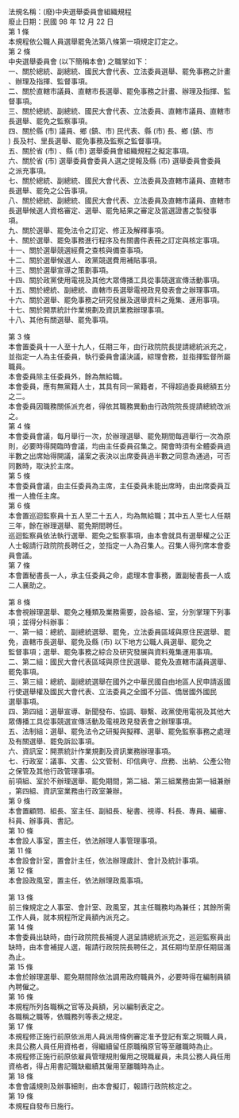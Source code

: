 法規名稱：(廢)中央選舉委員會組織規程  
廢止日期：民國 98 年 12 月 22 日  
第 1 條  
本規程依公職人員選舉罷免法第八條第一項規定訂定之。  
第 2 條  
中央選舉委員會 (以下簡稱本會) 之職掌如下：  
一、關於總統、副總統、國民大會代表、立法委員選舉、罷免事務之計畫  
、辦理及指揮、監督事項。  
二、關於直轄市議員、直轄市長選舉、罷免事務之計畫、辦理及指揮、監  
督事項。  
三、關於總統、副總統、國民大會代表、立法委員、直轄市議員、直轄市  
長選舉、罷免之監察事項。  
四、關於縣 (市) 議員、鄉 (鎮、市) 民代表、縣 (市) 長、鄉 (鎮、市  
) 長及村、里長選舉、罷免事務及監察之監督事項。  
五、關於省 (市) 、縣 (市) 選舉委員會組織規程之擬定事項。  
六、關於省 (市) 選舉委員會委員人選之提報及縣 (市) 選舉委員會委員  
之派充事項。  
七、關於總統、副總統、國民大會代表、立法委員及直轄市議員、直轄市  
長選舉、罷免之公告事項。  
八、關於總統、副總統、國民大會代表、立法委員及直轄市議員、直轄市  
長選舉候選人資格審定、選舉、罷免結果之審定及當選證書之製發事  
項。  
九、關於選舉、罷免法令之訂定、修正及解釋事項。  
十、關於選舉、罷免事務進行程序及有關書件表冊之訂定與核定事項。  
十一、關於選舉競選經費之查核與備查事項。  
十二、關於選舉候選人、政黨競選費用補貼事項。  
十三、關於選舉宣導之策劃事項。  
十四、關於政黨使用電視及其他大眾傳播工具從事競選宣傳活動事項。  
十五、關於總統、副總統、直轄市長選舉電視政見發表會之辦理事項。  
十六、關於選舉、罷免事務之研究發展及選舉資料之蒐集、運用事項。  
十七、關於開票統計作業規劃及資訊業務辦理事項。  
十八、其他有關選舉、罷免事項。  


第 3 條  
本會置委員十一人至十九人，任期三年，由行政院院長提請總統派充之，  
並指定一人為主任委員，執行委員會議決議，綜理會務，並指揮監督所屬  
職員。  
本會委員除主任委員外，餘為無給職。  
本會委員，應有無黨籍人士，其具有同一黨籍者，不得超過委員總額五分  
之二。  
本會委員因職務關係派充者，得依其職務異動由行政院院長提請總統改派  
之。  
第 4 條  
本會委員會議，每月舉行一次，於辦理選舉、罷免期間每週舉行一次為原  
則，必要時得開臨時會議，均由主任委員召集之。開會時須有全體委員過  
半數之出席始得開議，議案之表決以出席委員過半數之同意為通過，可否  
同數時，取決於主席。  
第 5 條  
本會委員會議，由主任委員為主席，主任委員未能出席時，由出席委員互  
推一人擔任主席。  
第 6 條  
本會置巡迴監察員十五人至二十五人，均為無給職；其中五人至七人任期  
三年，餘在辦理選舉、罷免期間聘任。  
巡迴監察員依法執行選舉、罷免之監察事項，由本會就具有選舉權之公正  
人士報請行政院院長聘任之，並指定一人為召集人。召集人得列席本會委  
員會議。  
第 7 條  
本會置秘書長一人，承主任委員之命，處理本會事務，置副秘書長一人或  
二人襄助之。  


第 8 條  
本會視辦理選舉、罷免之種類及業務需要，設各組、室，分別掌理下列事  
項；並得分科辦事：  
一、第一組：總統、副總統選舉、罷免，立法委員區域與原住民選舉、罷  
免，直轄市長選舉、罷免及縣 (市) 以下地方公職人員選舉、罷免之  
監督事項；選舉、罷免事務之綜合及研究發展與資料蒐集運用事項。  
二、第二組：國民大會代表區域與原住民選舉、罷免及直轄市議員選舉、  
罷免事項。  
三、第三組：總統、副總統選舉在國外之中華民國自由地區人民申請返國  
行使選舉權及國民大會代表、立法委員之全國不分區、僑居國外國民  
選舉事項。  
四、第四組：選舉宣導、新聞發布、協調、聯繫、政黨使用電視及其他大  
眾傳播工具從事競選宣傳活動及電視政見發表會之辦理事項。  
五、法制組：選舉、罷免法令之研擬與擬釋、選舉、罷免監察事務之處理  
及有關選舉、罷免訴訟事項。  
六、資訊室：開票統計作業規劃及資訊業務辦理事項。  
七、行政室：議事、文書、公文管制、印信典守、庶務、出納、公產公物  
之保管及其他行政管理事項。  
前項組、室於不辦理選舉、罷免期間，第二組、第三組業務由第一組兼辦  
，第四組、資訊室業務由行政室兼辦。  
第 9 條  
本會置顧問、組長、室主任、副組長、秘書、視導、科長、專員、編審、  
科員、辦事員、書記。  
第 10 條  
本會設人事室，置主任，依法辦理人事管理事項。  
第 11 條  
本會設會計室，置會計主任，依法辦理歲計、會計及統計事項。  
第 12 條  
本會設政風室，置主任，依法辦理政風事項。  


第 13 條  
前三條規定之人事室、會計室、政風室，其主任職務均為兼任；其餘所需  
工作人員，就本規程所定員額內派充之。  
第 14 條  
本會委員出缺時，由行政院院長補提人選呈請總統派充之，巡迴監察員出  
缺時，由本會補提人選，報請行政院院長聘任之，其任期均至原任期屆滿  
為止。  
第 15 條  
本會於辦理選舉、罷免期間除依法調用政府職員外，必要時得在編制員額  
內聘僱之。  
第 16 條  
本規程所列各職稱之官等及員額，另以編制表定之。  
各職稱之職等，依職務列等表之規定。  
第 17 條  
本規程修正施行前原依派用人員派用條例審定准予登記有案之現職人員，  
未具公務人員任用資格者，得繼續留任原職稱原官等至離職時為止。  
本規程修正施行前原依雇員管理規則僱用之現職雇員，未具公務人員任用  
資格者，得占用書記職缺繼續其僱用至離職時為止。  
第 18 條  
本會會議規則及辦事細則，由本會擬訂，報請行政院核定之。  
第 19 條  
本規程自發布日施行。  


